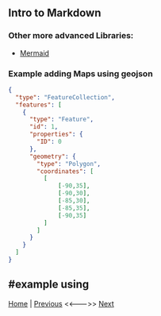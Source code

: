 ## Intro to Markdown

### Other more advanced Libraries:
- [Mermaid](https://mermaid.js.org/intro/)


### Example adding Maps using geojson
```geojson
{
  "type": "FeatureCollection",
  "features": [
    {
      "type": "Feature",
      "id": 1,
      "properties": {
        "ID": 0
      },
      "geometry": {
        "type": "Polygon",
        "coordinates": [
          [
              [-90,35],
              [-90,30],
              [-85,30],
              [-85,35],
              [-90,35]
          ]
        ]
      }
    }
  ]
}
```
#example using 
---
[Home](/README.md) | [Previous](/page3.md) <<--->> [Next](/page5.md)